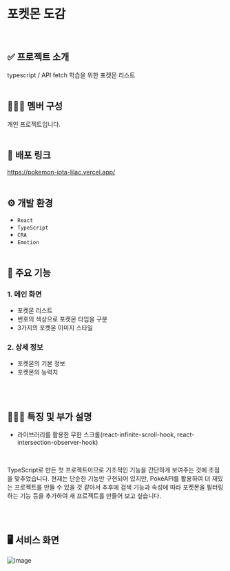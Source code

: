 # 포켓몬 도감
<br />

## ✅ 프로젝트 소개
  typescript / API fetch 학습을 위한 포켓몬 리스트
<br /><br />

## 🧑‍🤝‍🧑 멤버 구성
  개인 프로젝트입니다.
<br /><br />

## 🔗 배포 링크
  https://pokemon-iota-lilac.vercel.app/
<br /><br />

## ⚙ 개발 환경
  - `React`
  - `TypeScript`
  - `CRA`
  - `Emotion`
<br /><br />

## 📌 주요 기능

### 1. 메인 화면
  - 포켓몬 리스트
  - 번호의 색상으로 포켓몬 타입을 구분
  - 3가지의 포켓몬 이미지 스타일
    
### 2. 상세 정보
  - 포켓몬의 기본 정보
  - 포켓몬의 능력치

<br /><br />

## 👩🏻‍💻 특징 및 부가 설명
  - 라이브러리를 활용한 무한 스크롤(react-infinite-scroll-hook, react-intersection-observer-hook)
<br />
    <p>TypeScript로 만든 첫 프로젝트이므로 기초적인 기능을 간단하게 보여주는 것에 초점을 맞추었습니다.
    현재는 단순한 기능만 구현되어 있지만, PokéAPI를 활용하여 더 재밌는 프로젝트를 만들 수 있을 것 같아서 추후에 검색 기능과 속성에 따라 포켓몬을 필터링하는 기능 등을 추가하여 새 프로젝트를 만들어 보고 싶습니다.</p>
<br /><br />

## 🖥️ 서비스 화면
![image](https://github.com/bananashow/pokemon/assets/85798544/a9f88cb8-78e2-43a2-a49e-1ee177c2e93c)
